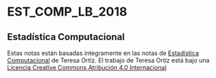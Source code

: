 # EST_COMP_LB_2018
## Estadística Computacional

Estas notas están basadas íntegramente en las notas de [Estadística Computacional](https://github.com/tereom/est_computacional) de Teresa Ortíz. El trabajo de Teresa Ortíz está bajo una [Licencia Creative Commons Atribución 4.0 Internacional](https://creativecommons.org/licenses/by/4.0/)  

